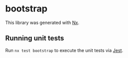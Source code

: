# bootstrap

This library was generated with [Nx](https://nx.dev).

## Running unit tests

Run `nx test bootstrap` to execute the unit tests via [Jest](https://jestjs.io).
